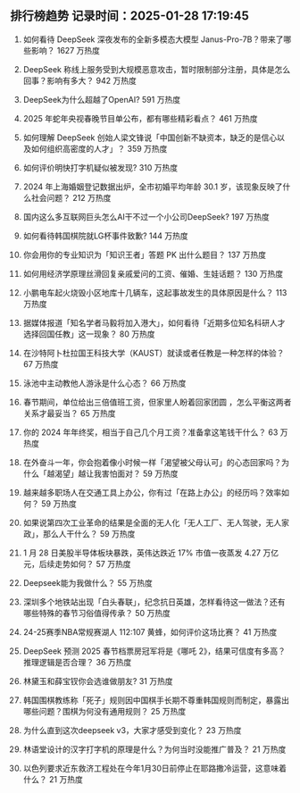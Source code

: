 
## 排行榜趋势 记录时间：2025-01-28 17:19:45
  
  1. 如何看待 DeepSeek 深夜发布的全新多模态大模型 Janus-Pro-7B？带来了哪些影响？ 1627 万热度
    
  2. DeepSeek 称线上服务受到大规模恶意攻击，暂时限制部分注册，具体是怎么回事？影响有多大？ 942 万热度
    
  3. DeepSeek为什么超越了OpenAI? 591 万热度
    
  4. 2025 年蛇年央视春晚节目单公布，都有哪些精彩看点？ 461 万热度
    
  5. 如何理解 DeepSeek 创始人梁文锋说「中国创新不缺资本，缺乏的是信心以及如何组织高密度的人才」？ 359 万热度
    
  6. 如何评价明快打字机疑似被发现? 310 万热度
    
  7. 2024 年上海婚姻登记数据出炉，全市初婚平均年龄 30.1 岁，该现象反映了什么社会问题？ 212 万热度
    
  8. 国内这么多互联网巨头怎么AI干不过一个小公司DeepSeek? 197 万热度
    
  9. 如何看待韩国棋院就LG杯事件致歉? 144 万热度
    
  10. 你会用你的专业知识为「知识王者」答题 PK 出什么题目？ 137 万热度
    
  11. 如何用经济学原理丝滑回复亲戚爱问的工资、催婚、生娃话题？ 130 万热度
    
  12. 小鹏电车起火烧毁小区地库十几辆车，这起事故发生的具体原因是什么？ 113 万热度
    
  13. 据媒体报道「知名学者马毅将加入港大」，如何看待「近期多位知名科研人才选择回国任教」这一现象？ 80 万热度
    
  14. 在沙特阿卜杜拉国王科技大学（KAUST）就读或者任教是一种怎样的体验？ 67 万热度
    
  15. 泳池中主动教他人游泳是什么心态？ 66 万热度
    
  16. 春节期间，单位给出三倍值班工资，但家里人盼着回家团圆 ，怎么平衡这两者关系才最妥当？ 65 万热度
    
  17. 你的 2024 年年终奖，相当于自己几个月工资？准备拿这笔钱干什么？ 63 万热度
    
  18. 在外奋斗一年，你会抱着像小时候一样「渴望被父母认可」的心态回家吗？为什么「越渴望」越让我害怕面对？ 59 万热度
    
  19. 越来越多职场人在交通工具上办公，你有过「在路上办公」的经历吗？效率如何？ 59 万热度
    
  20. 如果说第四次工业革命的结果是全面的无人化「无人工厂、无人驾驶，无人家政」，那么人干什么？ 59 万热度
    
  21. 1 月 28 日美股半导体板块暴跌，英伟达跌近 17% 市值一夜蒸发 4.27 万亿元，后续走势如何？ 57 万热度
    
  22. Deepseek能为我做什么？ 55 万热度
    
  23. 深圳多个地铁站出现「白头春联」，纪念抗日英雄，怎样看待这一做法？还有哪些特殊的春节习俗值得传承？ 50 万热度
    
  24. 24-25赛季NBA常规赛湖人 112:107 黄蜂，如何评价这场比赛？ 41 万热度
    
  25. DeepSeek 预测 2025 春节档票房冠军将是《哪吒 2》，结果可信度有多高？推理逻辑是否合理？ 36 万热度
    
  26. 林黛玉和薛宝钗你会选谁做朋友? 31 万热度
    
  27. 韩国围棋教练称「死子」规则因中国棋手长期不尊重韩国规则而制定，暴露出哪些问题？围棋为何没有通用规则？ 25 万热度
    
  28. 为什么直到这次deepseek v3，大家才感受到变化？ 23 万热度
    
  29. 林语堂设计的汉字打字机的原理是什么？为何当时没能推广普及？ 21 万热度
    
  30. 以色列要求近东救济工程处在今年1月30日前停止在耶路撒冷运营，这意味着什么？ 21 万热度
    